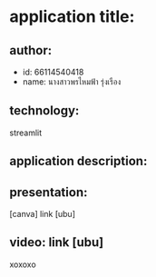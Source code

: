 # application title:

## author: 

  * id: 66114540418
  * name: นางสาวพรไหมฟ้า รุ่งเรือง
## technology: 
streamlit
## application description: 

## presentation:
  [canva] link [ubu]
## video: link [ubu]
 xoxoxo
